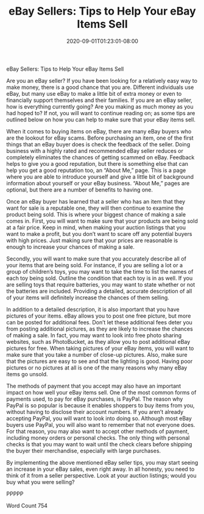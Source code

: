 ﻿---
title: "eBay Sellers:  Tips to Help Your eBay Items Sell"
date: 2020-09-01T01:23:01-08:00
description: "eBay Tips for Web Success"
featured_image: "/images/eBay.jpg"
tags: ["eBay"]
---

eBay Sellers:  Tips to Help Your eBay Items Sell

Are you an eBay seller? If you have been looking for a relatively easy way to make money, there is a good chance that you are.  Different individuals use eBay, but many use eBay to make a little bit of extra money or even to financially support themselves and their families.  If you are an eBay seller, how is everything currently going?  Are you making as much money as you had hoped to?  If not, you will want to continue reading on; as some tips are outlined below on how you can help to make sure that your eBay items sell.

When it comes to buying items on eBay, there are many eBay buyers who are the lookout for eBay scams.  Before purchasing an item, one of the first things that an eBay buyer does is check the feedback of the seller.  Doing business with a highly rated and recommended eBay seller reduces or completely eliminates the chances of getting scammed on eBay.  Feedback helps to give you a good reputation, but there is something else that can help you get a good reputation too, an “About Me,” page.  This is a page where you are able to introduce yourself and give a little bit of background information about yourself or your eBay business.  “About Me,” pages are optional, but there are a number of benefits to having one.

Once an eBay buyer has learned that a seller who has an item that they want for sale is a reputable one, they will then continue to examine the product being sold.  This is where your biggest chance of making a sale comes in.  First, you will want to make sure that your products are being sold at a fair price.  Keep in mind, when making your auction listings that you want to make a profit, but you don’t want to scare off any potential buyers with high prices.  Just making sure that your prices are reasonable is enough to increase your chances of making a sale.

Secondly, you will want to make sure that you accurately describe all of your items that are being sold.  For instance, if you are selling a lot or a group of children’s toys, you may want to take the time to list the names of each toy being sold.  Outline the condition that each toy is in as well.  If you are selling toys that require batteries, you may want to state whether or not the batteries are included.  Providing a detailed, accurate description of all of your items will definitely increase the chances of them selling.

In addition to a detailed description, it is also important that you have pictures of your items.  eBay allows you to post one free picture, but more can be posted for additional fees.  Don’t let these additional fees deter you from posting additional pictures, as they are likely to increase the chances of making a sale. In fact, you may want to look into free photo sharing websites, such as PhotoBucket, as they allow you to post additional eBay pictures for free.  When taking pictures of your eBay items, you will want to make sure that you take a number of close-up pictures.  Also, make sure that the pictures are easy to see and that the lighting is good.  Having poor pictures or no pictures at all is one of the many reasons why many eBay items go unsold.

The methods of payment that you accept may also have an important impact on how well your eBay items sell.  One of the most common forms of payments used, to pay for eBay purchases, is PayPal.  The reason why PayPal is so popular is because it enables shoppers to buy items from you, without having to disclose their account numbers.  If you aren’t already accepting PayPal, you will want to look into doing so.  Although most eBay buyers use PayPal, you will also want to remember that not everyone does. For that reason, you may also want to accept other methods of payment, including money orders or personal checks.  The only thing with personal checks is that you may want to wait until the check clears before shipping the buyer their merchandise, especially with large purchases.

By implementing the above mentioned eBay seller tips, you may start seeing an increase in your eBay sales, even right away.  In all honesty, you need to think of it from a seller perspective.  Look at your auction listings; would you buy what you were selling?

PPPPP

Word Count 754

